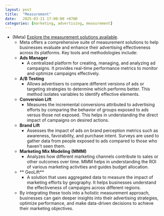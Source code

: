 ```yaml
---
layout: post
title:  "Measurement"
date:   2025-03-21 17:00:00 +0700
categories: [marketing, advertising, measurement]
---
```


* (Meta) [Explore the measurement solutions available](https://www.facebookblueprint.com/student/path/253127/activity/568486#/page/65298604ab23df473103bbcb).
  * ​Meta offers a comprehensive suite of measurement solutions to help businesses evaluate and enhance their advertising effectiveness across its platforms. Key tools and methodologies include:
  * **Ads Manager**
    * A centralized platform for creating, managing, and analyzing ad campaigns. It provides real-time performance metrics to monitor and optimize campaigns effectively.
  * **A/B Testing**
    * Allows advertisers to compare different versions of ads or targeting strategies to determine which performs better. This method isolates variables to identify effective elements.
  * **Conversion Lift**
    * Measures the incremental conversions attributed to advertising efforts by comparing the behavior of groups exposed to ads versus those not exposed. This helps in understanding the direct impact of campaigns on desired actions.
  * **Brand Lift**
    * Assesses the impact of ads on brand perception metrics such as awareness, favorability, and purchase intent. Surveys are used to gather data from people exposed to ads compared to those who haven't seen them.
  * **Marketing Mix Modeling (MMM)**
    * Analyzes how different marketing channels contribute to sales or other outcomes over time. MMM helps in understanding the ROI of various marketing activities and guides budget allocation.
  * ** GeoLift**
    * A solution that uses aggregated data to measure the impact of marketing efforts by geography. It helps businesses understand the effectiveness of campaigns across different regions.
  * By integrating these tools into a holistic measurement approach, businesses can gain deeper insights into their advertising strategies, optimize performance, and make data-driven decisions to achieve their marketing objectives.    
